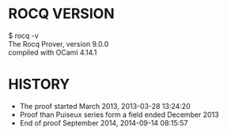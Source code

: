 # ROCQ VERSION

  $ rocq -v<br/>
  The Rocq Prover, version 9.0.0<br/>
  compiled with OCaml 4.14.1

# HISTORY

- The proof started March 2013, 2013-03-28 13:24:20
- Proof than Puiseux series form a field ended December 2013
- End of proof September 2014, 2014-09-14 08:15:57
